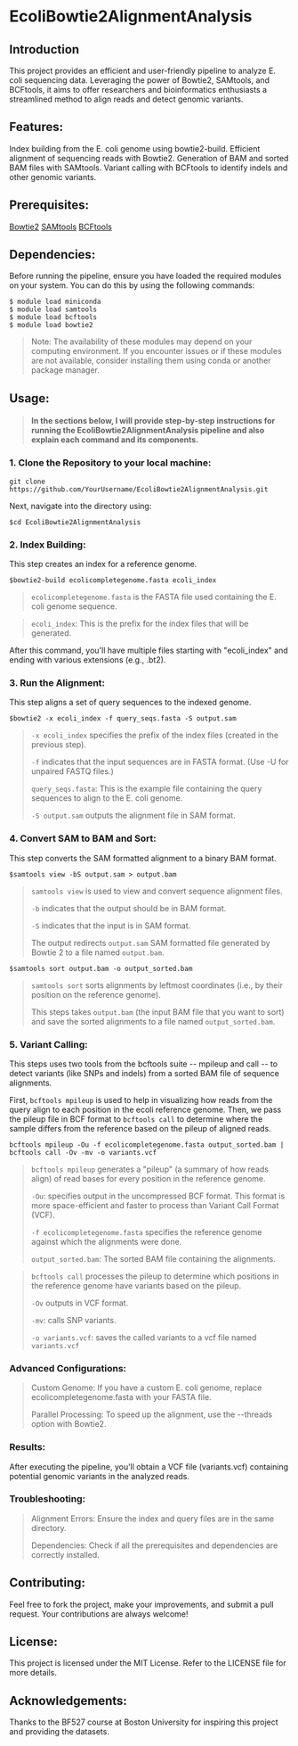 # **EcoliBowtie2AlignmentAnalysis**
## Introduction
This project provides an efficient and user-friendly pipeline to analyze E. coli sequencing data. Leveraging the power of Bowtie2, SAMtools, and BCFtools, it aims to offer researchers and bioinformatics enthusiasts a streamlined method to align reads and detect genomic variants.

## Features:
Index building from the E. coli genome using bowtie2-build.
Efficient alignment of sequencing reads with Bowtie2.
Generation of BAM and sorted BAM files with SAMtools.
Variant calling with BCFtools to identify indels and other genomic variants.
## Prerequisites:
[Bowtie2](http://bowtie-bio.sourceforge.net/bowtie2/index.shtml)
[SAMtools](http://www.htslib.org/)
[BCFtools](http://www.htslib.org/doc/bcftools.html)


## Dependencies:
Before running the pipeline, ensure you have loaded the required modules on your system. You can do this by using the following commands:
```
$ module load miniconda
$ module load samtools
$ module load bcftools
$ module load bowtie2
```
> Note: The availability of these modules may depend on your computing environment. If you encounter issues or if these modules are not available, consider installing them using conda or another package manager.


## **Usage:**

> 
>#### In the sections below, I will provide step-by-step instructions for running the EcoliBowtie2AlignmentAnalysis pipeline and also explain each command and its components.
> 

### 1. Clone the Repository to your local machine:

```
git clone https://github.com/YourUsername/EcoliBowtie2AlignmentAnalysis.git
```

Next, navigate into the directory using:
```
$cd EcoliBowtie2AlignmentAnalysis
```


### 2. Index Building:
This step creates an index for a reference genome. 

```
$bowtie2-build ecolicompletegenome.fasta ecoli_index
```

>`ecolicompletegenome.fasta` is the FASTA file used containing the E. coli genome sequence.

>`ecoli_index`: This is the prefix for the index files that will be generated. 


After this command, you'll have multiple files starting with "ecoli_index" and ending with various extensions (e.g., .bt2).


### 3. Run the Alignment:

This step aligns a set of query sequences to the indexed genome.

```
$bowtie2 -x ecoli_index -f query_seqs.fasta -S output.sam
```


>`-x ecoli_index` specifies the prefix of the index files (created in the previous step).
>
>`-f` indicates that the input sequences are in FASTA format. (Use -U for unpaired FASTQ files.)
>
>`query_seqs.fasta`: This is the example file containing the query sequences to align to the E. coli genome.
>
>`-S output.sam` outputs the alignment file in SAM format.


### 4. Convert SAM to BAM and Sort:

This step converts the SAM formatted alignment to a binary BAM format.


```
$samtools view -bS output.sam > output.bam
```


>`samtools view` is used to view and convert sequence alignment files.
>
>`-b` indicates that the output should be in BAM format.
>
>`-S` indicates that the input is in SAM format.
>
>The output redirects `output.sam` SAM formatted file generated by Bowtie 2 to a file named `output.bam`.

```
$samtools sort output.bam -o output_sorted.bam
```
>`samtools sort` sorts alignments by leftmost coordinates (i.e., by their position on the reference genome).
>
>This steps takes `output.bam` (the input BAM file that you want to sort) and save the sorted alignments to a file named `output_sorted.bam`.

### 5. Variant Calling:

This steps uses two tools from the bcftools suite -- mpileup and call -- to detect variants (like SNPs and indels) from a sorted BAM file of sequence alignments. 

First, `bcftools mpileup` is used to help in visualizing how reads from the query align to each position in the ecoli reference genome. Then, we pass the pileup file in BCF format to `bcftools call` to determine where the sample differs from the reference based on the pileup of aligned reads.

```
bcftools mpileup -Ou -f ecolicompletegenome.fasta output_sorted.bam | bcftools call -Ov -mv -o variants.vcf
```

>`bcftools mpileup` generates a "pileup" (a summary of how reads align) of read bases for every position in the reference genome.
>
>`-Ou`: specifies output in the uncompressed BCF format. This format is more space-efficient and faster to process than Variant Call Format (VCF).
>
>`-f ecolicompletegenome.fasta` specifies the reference genome against which the alignments were done.
>
>`output_sorted.bam`: The sorted BAM file containing the alignments.

>`bcftools call` processes the pileup to determine which positions in the reference genome have variants based on the pileup.
>
> `-Ov` outputs in VCF format.
>
> `-mv`: calls SNP variants.
>
> `-o variants.vcf`: saves the called variants to a vcf file named `variants.vcf`

### Advanced Configurations:

> Custom Genome: If you have a custom E. coli genome, replace ecolicompletegenome.fasta with your FASTA file.
>
> Parallel Processing: To speed up the alignment, use the --threads option with Bowtie2.

### Results:
After executing the pipeline, you'll obtain a VCF file (variants.vcf) containing potential genomic variants in the analyzed reads.

### Troubleshooting:
> Alignment Errors: Ensure the index and query files are in the same directory.
>
> Dependencies: Check if all the prerequisites and dependencies are correctly installed.

## Contributing:
Feel free to fork the project, make your improvements, and submit a pull request. Your contributions are always welcome!

## License:
This project is licensed under the MIT License. Refer to the LICENSE file for more details.

## Acknowledgements:
Thanks to the BF527 course at Boston University for inspiring this project and providing the datasets.
